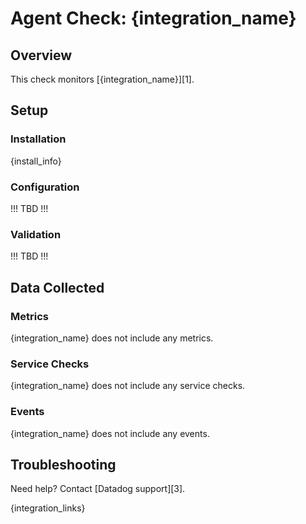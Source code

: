# Agent Check: {integration_name}

## Overview

This check monitors [{integration_name}][1].

## Setup

### Installation

{install_info}

### Configuration

!!! TBD !!!

### Validation

!!! TBD !!!

## Data Collected

### Metrics

{integration_name} does not include any metrics.

### Service Checks

{integration_name} does not include any service checks.

### Events

{integration_name} does not include any events.

## Troubleshooting

Need help? Contact [Datadog support][3].

{integration_links}
